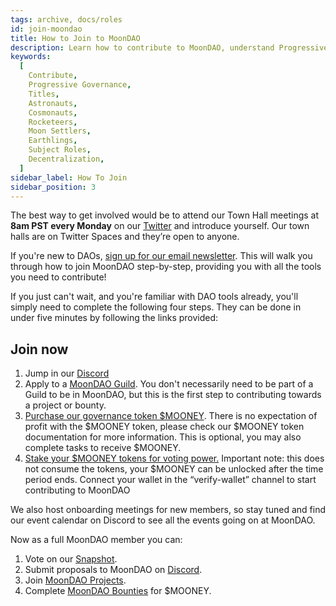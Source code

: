 ```yaml
---
tags: archive, docs/roles
id: join-moondao
title: How to Join to MoonDAO
description: Learn how to contribute to MoonDAO, understand Progressive Governance, and Titles and their Subject Roles.
keywords:
  [
    Contribute,
    Progressive Governance,
    Titles,
    Astronauts,
    Cosmonauts,
    Rocketeers,
    Moon Settlers,
    Earthlings,
    Subject Roles,
    Decentralization,
  ]
sidebar_label: How To Join
sidebar_position: 3
---
```


The best way to get involved would be to attend our Town Hall meetings at **8am PST every Monday** on our [Twitter](https://twitter.com/OfficialMoonDAO) and introduce yourself. Our town halls are on Twitter Spaces and they’re open to anyone.

If you're new to DAOs, [sign up for our email newsletter](https://www.moondao.com/explore). This will walk you through how to join MoonDAO step-by-step, providing you with all the tools you need to contribute!

If you just can't wait, and you're familiar with DAO tools already, you'll simply need to complete the following four steps. They can be done in under five minutes by following the links provided:

## Join now
1. Jump in our [Discord](https://discord.gg/RpDEtQHcPw)
2. Apply to a [MoonDAO Guild](https://moondao.com/contribute). You don't necessarily need to be part of a Guild to be in MoonDAO, but this is the first step to contributing towards a project or bounty.
3. [Purchase our governance token $MOONEY](https://app.uniswap.org/#/swap?inputCurrency=ETH&outputCurrency=0x20d4DB1946859E2Adb0e5ACC2eac58047aD41395&chain=mainnet). There is no expectation of profit with the $MOONEY token, please check our $MOONEY token documentation for more information. This is optional, you may also complete tasks to receive $MOONEY.
4. [Stake your $MOONEY tokens for voting power.](https://app.moondao.com/) Important note: this does not consume the tokens, your $MOONEY can be unlocked after the time period ends. Connect your wallet in the “verify-wallet” channel to start contributing to MoonDAO

We also host onboarding meetings for new members, so stay tuned and find our event calendar on Discord to see all the events going on at MoonDAO.

Now as a full MoonDAO member you can:
1. Vote on our [Snapshot](https://snapshot.org/#/tomoondao.eth).
2. Submit proposals to MoonDAO on [Discord](https://discord.gg/RpDEtQHcPw).
3. Join [MoonDAO Projects](https://docs.moondao.com/projects).
4. Complete [MoonDAO Bounties](https://app.dework.xyz/moondao) for $MOONEY.


